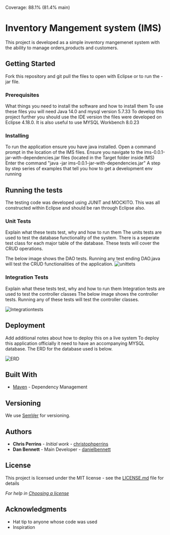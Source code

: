 Coverage: 88.1% (81.4% main)
# Inventory Mangement system (IMS)

This project is developed as a simple inventory mangemenet system with the ability to manage orders,products and customers.

## Getting Started

Fork this repository and git pull the files to open with Eclipse or to run the -jar file.

### Prerequisites

What things you need to install the software and how to install them
To use these files you will need Java 14.0 and mysql version 5.7.33
To develop this project further you should use the IDE version the files were developed on Eclipse 4.18.0.
It is also useful to use MYSQL Workbench  8.0.23

### Installing
To run the application ensure you have java installed.
Open a command prompt in the location of the IMS files.
Ensure you navigate to the ims-0.0.1-jar-with-dependencies.jar files (located in the Target folder inside IMS)
Enter the command "java -jar ims-0.0.1-jar-with-dependencies.jar"
A step by step series of examples that tell you how to get a development env running

## Running the tests

The testing code was developed using JUNIT and MOCKITO. This was all constructed within Eclipse and should be ran through Eclipse also.

### Unit Tests 

Explain what these tests test, why and how to run them
The units tests are used to test the database functionality of the system. There is a seperate test class for each major table of the database. These tests will cover the CRUD operations.

The below image shows the DAO tests. Running any test ending DAO.java will test the CRUD functionalities of the application.
![unittets](https://i.ibb.co/fnP2jxt/unittests.png)

### Integration Tests 
Explain what these tests test, why and how to run them
Integration tests are used to test the controller classes
The below image shows the controller tests. Running any of these tests will test the controller classes.

![Integrationtests](https://i.ibb.co/McdjBrs/intergrationtest.png)

## Deployment

Add additional notes about how to deploy this on a live system
To deploy this application officially it need to have an accompanying MYSQL database. The ERD for the database used is below.

![ERD](https://i.ibb.co/sVQ5rjg/Project-Ending-ERD.png)

## Built With

* [Maven](https://maven.apache.org/) - Dependency Management

## Versioning

We use [SemVer](http://semver.org/) for versioning.

## Authors

* **Chris Perrins** - *Initial work* - [christophperrins](https://github.com/christophperrins)
* **Dan Bennett** - Main Developer - [danielbennett](https://github.com/dbennett98)

## License

This project is licensed under the MIT license - see the [LICENSE.md](LICENSE.md) file for details 

*For help in [Choosing a license](https://choosealicense.com/)*

## Acknowledgments

* Hat tip to anyone whose code was used
* Inspiration
